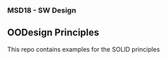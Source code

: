 ### MSD18 - SW Design

## OODesign Principles

This repo contains examples for the SOLID principles

 